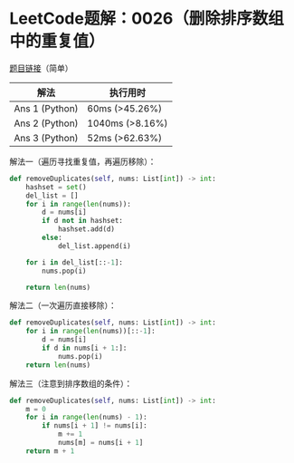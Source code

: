# LeetCode题解：0026（删除排序数组中的重复值）

[题目链接](https://leetcode-cn.com/problems/remove-duplicates-from-sorted-array/)（简单）

| 解法           | 执行用时        |
| -------------- | --------------- |
| Ans 1 (Python) | 60ms (>45.26%)  |
| Ans 2 (Python) | 1040ms (>8.16%) |
| Ans 3 (Python) | 52ms (>62.63%)  |

解法一（遍历寻找重复值，再遍历移除）：

```python
def removeDuplicates(self, nums: List[int]) -> int:
    hashset = set()
    del_list = []
    for i in range(len(nums)):
        d = nums[i]
        if d not in hashset:
            hashset.add(d)
        else:
            del_list.append(i)

    for i in del_list[::-1]:
        nums.pop(i)

    return len(nums)
```

解法二（一次遍历直接移除）：

```python
def removeDuplicates(self, nums: List[int]) -> int:
    for i in range(len(nums))[::-1]:
        d = nums[i]
        if d in nums[i + 1:]:
            nums.pop(i)
    return len(nums)
```

解法三（注意到排序数组的条件）：

```python
def removeDuplicates(self, nums: List[int]) -> int:
    m = 0
    for i in range(len(nums) - 1):
        if nums[i + 1] != nums[i]:
            m += 1
            nums[m] = nums[i + 1]
    return m + 1
```